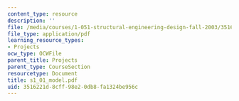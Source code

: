 ```yaml
---
content_type: resource
description: ''
file: /media/courses/1-051-structural-engineering-design-fall-2003/3516221d8cff98e20db8fa1324be956c_s1_01_model.pdf
file_type: application/pdf
learning_resource_types:
- Projects
ocw_type: OCWFile
parent_title: Projects
parent_type: CourseSection
resourcetype: Document
title: s1_01_model.pdf
uid: 3516221d-8cff-98e2-0db8-fa1324be956c
---
```

